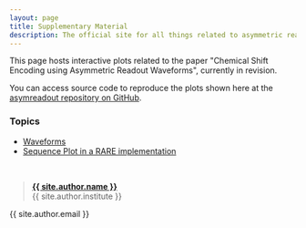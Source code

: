 ```yaml
---
layout: page
title: Supplementary Material
description: The official site for all things related to asymmetric readouts
---
```


This page hosts interactive plots related to the paper "Chemical Shift Encoding using Asymmetric Readout Waveforms", currently in revision.

You can access source code to reproduce the plots shown here at the [asymreadout repository on GitHub](https://github.com/henricryden/asymreadout).

### Topics
- [Waveforms](assets/plots/waveforms.html)
- [Sequence Plot in a RARE implementation](assets/plots/sequence.html)


<br />

> **[{{ site.author.name }}](https://staff.ki.se/people/henrry)**  
> {{ site.author.institute }}
>
{{ site.author.email }}